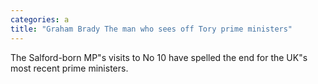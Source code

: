 ```yaml
---
categories: a
title: "Graham Brady The man who sees off Tory prime ministers"
---
```

The Salford-born MP"s visits to No 10 have spelled the end for the UK"s most recent prime ministers.